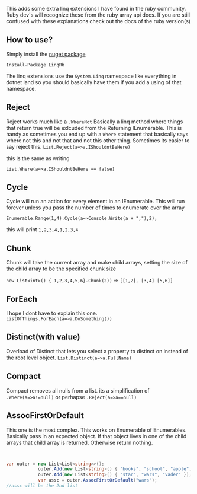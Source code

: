 This adds some extra linq extensions I have found in the ruby community. Ruby dev's will recognize these from the ruby array api docs. If you are still confused with these explanations check out the docs of the ruby version(s)

## How to use?

Simply install the [nuget package](https://www.nuget.org/packages/LinqRb/) 

`Install-Package LinqRb`

The linq extensions use the `System.Linq` namespace like everything in dotnet land so you should basically have them if you add a using of that namespace.


## Reject

Reject works much like a `.WhereNot` Basically a linq method where things that return true will be exlcuded from the Returning IEnumerable. This is handy as sometimes you end up with a `Where` statement that basically says where not this and not that and not this other thing. Sometimes its easier to say reject this.
`List.Reject(a=>a.IShouldntBeHere)` 

this is the same as writing 

`List.Where(a=>a.IShouldntBeHere == false)`


## Cycle

Cycle will run an action for every element in an IEnumerable. This will run forever unless you pass the number of times to enumerate over the array

`Enumerable.Range(1,4).Cycle(a=>Console.Write(a + ","),2);`

this will print `1,2,3,4,1,2,3,4`

## Chunk

Chunk will take the current array and make child arrays, setting the size of the child array to be the specified chunk size

`new List<int>() { 1,2,3,4,5,6}.Chunk(2))` => `[[1,2], [3,4] [5,6]]` 

## ForEach

I hope I dont have to explain this one. `ListOfThings.ForEach(a=>a.DoSomething())`

## Distinct(with value)

Overload of Distinct that lets you select a property to distinct on instead of the root level object. `List.Distinct(a=>a.FullName)`

## Compact

Compact removes all nulls from a list. its a simplification of `.Where(a=>a!=null)` or perhapse `.Reject(a=>a==null)`

## AssocFirstOrDefault

This one is the most complex. This works on Enumerable of Enumerables. Basically pass in an expected object. If that object lives in one of the child arrays that child array is returned. Otherwise return nothing.

```csharp


var outer = new List<List<string>>();
			outer.Add(new List<string>() { "books", "school", "apple", "playtime" });
			outer.Add(new List<string>() { "star", "wars", "vader" });
			var assc = outer.AssocFirstOrDefault("wars");
//assc will be the 2nd list


```

